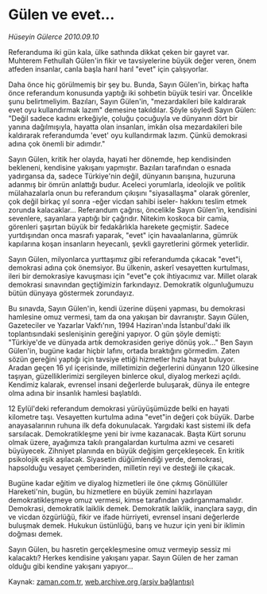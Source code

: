# Gülen ve evet...

*Hüseyin Gülerce 2010.09.10*

<td class="columnist-detail">
<p>Referanduma iki gün kala, ülke sathında dikkat çeken bir gayret var. Muhterem Fethullah Gülen'in fikir ve tavsiyelerine büyük değer veren, önem atfeden insanlar, canla başla harıl harıl "evet" için çalışıyorlar.</p>
<p>
<div id="haberMetinDiv">
<p>Daha önce hiç görülmemiş bir şey bu. Bunda, Sayın Gülen'in, birkaç hafta önce referandum konusunda yaptığı iki sohbetin büyük tesiri var. Öncelikle şunu belirtmeliyim. Bazıları, Sayın Gülen'in, "mezardakileri bile kaldırarak evet oyu kullandırmak lazım" demesine takıldılar. Şöyle söyledi Sayın Gülen: "Değil sadece kadını erkeğiyle, çoluğu çocuğuyla ve dünyanın dört bir yanına dağılmışıyla, hayatta olan insanları, imkân olsa mezardakileri bile kaldırarak referandumda 'evet' oyu kullandırmak lazım. Çünkü demokrasi adına çok önemli bir adımdır."
<p>Sayın Gülen, kritik her olayda, hayati her dönemde, hep kendisinden bekleneni, kendisine yakışanı yapmıştır. Bazıları tarafından o esnada yadırgansa da, sadece Türkiye'nin değil, dünyanın barışına, huzuruna adanmış bir ömrün anlattığı budur. Aceleci yorumlarla, ideolojik ve politik mülahazalarla onun bu referandum çıkışını "siyasallaşma" olarak görenler, çok değil birkaç yıl sonra -eğer vicdan sahibi iseler- hakkını teslim etmek zorunda kalacaklar... Referandum çağrısı, öncelikle Sayın Gülen'in, kendisini sevenlere, sayanlara yaptığı bir çağrıdır. Nitekim koskoca bir camia, görenleri şaşırtan büyük bir fedakârlıkla harekete geçmiştir. Sadece yurtdışından onca masrafı yaparak, "evet" için havaalanlarına, gümrük kapılarına koşan insanların heyecanlı, şevkli gayretlerini görmek yeterlidir.
<p>Sayın Gülen, milyonlarca yurttaşımız gibi referandumda çıkacak "evet"i, demokrasi adına çok önemsiyor. Bu ülkenin, askerî vesayetten kurtulması, ileri bir demokrasiye kavuşması için "evet"e çok ihtiyacımız var. Millet olarak demokrasi sınavından geçtiğimizin farkındayız. Demokratik olgunluğumuzu bütün dünyaya göstermek zorundayız. 
<p>Bu sınavda, Sayın Gülen'in, kendi üzerine düşeni yapması, bu demokrasi hamlesine omuz vermesi, tam da ona yakışan bir davranıştır. Sayın Gülen, Gazeteciler ve Yazarlar Vakfı'nın, 1994 Haziran'ında İstanbul'daki ilk toplantısındaki seslenişinin gereğini yapıyor. O gün şöyle demişti: "Türkiye'de ve dünyada artık demokrasiden geriye dönüş yok..." Ben Sayın Gülen'in, bugüne kadar hiçbir lafını, ortada bıraktığını görmedim. Zaten sözün gereğini yaptığı için tavsiye ettiği hizmetler hızla hayat buluyor. Aradan geçen 16 yıl içerisinde, milletimizin değerlerini dünyanın 120 ülkesine taşıyan, güzelliklerimizi sergileyen binlerce okul, diyalog merkezi açıldı. Kendimiz kalarak, evrensel insani değerlerde buluşarak, dünya ile entegre olma adına bir insanlık hamlesi başlatıldı.
<p>12 Eylül'deki referandum demokrasi yürüyüşümüzde belki en hayati kilometre taşı. Vesayetten kurtulma adına "evet"in değeri çok büyük. Darbe anayasalarının ruhuna ilk defa dokunulacak. Yargıdaki kast sistemi ilk defa sarsılacak. Demokratikleşme yeni bir ivme kazanacak. Başta Kürt sorunu olmak üzere, ayağımıza takılı prangalardan kurtulma azmi ve cesareti büyüyecek. Zihniyet planında en büyük değişim gerçekleşecek. En kritik psikolojik eşik aşılacak. Siyasetin düğümlendiği yerde, demokrasi, hapsolduğu vesayet çemberinden, milletin reyi ve desteği ile çıkacak.
<p>Bugüne kadar eğitim ve diyalog hizmetleri ile öne çıkmış Gönüllüler Hareketi'nin, bugün, bu hizmetlere en büyük zemini hazırlayan demokratikleşmeye omuz vermesi, kimse tarafından yadırganmamalıdır. Demokrasi, demokratik laiklik demek. Demokratik laiklik, inançlara saygı, din ve vicdan özgürlüğü, fikir ve ifade hürriyeti, evrensel insani değerlerde buluşmak demek. Hukukun üstünlüğü, barış ve huzur için yeni bir iklimin doğması demek.
<p>Sayın Gülen, bu hasretin gerçekleşmesine omuz vermeyip sessiz mi kalacaktı? Herkes kendisine yakışanı yapar. Sayın Gülen de her zaman olduğu gibi kendine yakışanı yapıyor... </p></p></p></p></p></p></p></div>
</p>
<a href="http://web.archive.org/web/20110105010802/mailto:h.gulerce@zaman.com.tr">
</a></td>

Kaynak: [zaman.com.tr](http://zaman.com.tr/yazar.do?yazino=1025939), [web.archive.org (arşiv bağlantısı)](http://web.archive.org/web/20110105010802/http://www.zaman.com.tr/yazar.do?yazino=1025939)
